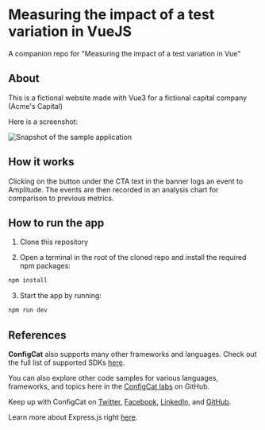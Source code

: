 # Measuring the impact of a test variation in VueJS

A companion repo for "Measuring the impact of a test variation in Vue"

## About

This is a fictional website made with Vue3 for a fictional capital company (Acme's Capital)

Here is a screenshot:

![Snapshot of the sample application](https://user-images.githubusercontent.com/74829200/182262888-9dd1c8a1-b33f-437f-a88f-8cb1a3272172.png)

## How it works

Clicking on the button under the CTA text in the banner logs an event to Amplitude. The events are then recorded in 
an analysis chart for comparison to previous metrics.

## How to run the app

1. Clone this repository

2. Open a terminal in the root of the cloned repo and install the required npm packages:

```sh
npm install
```
3. Start the app by running:

```sh
npm run dev
```

## References

**ConfigCat** also supports many other frameworks and languages. Check out the full list of supported SDKs [here](https://configcat.com/docs/sdk-reference/overview/).

You can also explore other code samples for various languages, frameworks, and topics here in the [ConfigCat labs](https://github.com/configcat-labs) on GitHub.

Keep up with ConfigCat on [Twitter](https://twitter.com/configcat), [Facebook](https://www.facebook.com/configcat), [LinkedIn](https://www.linkedin.com/company/configcat/), and [GitHub](https://github.com/configcat).

Learn more about Express.js right [here](https://expressjs.com).
